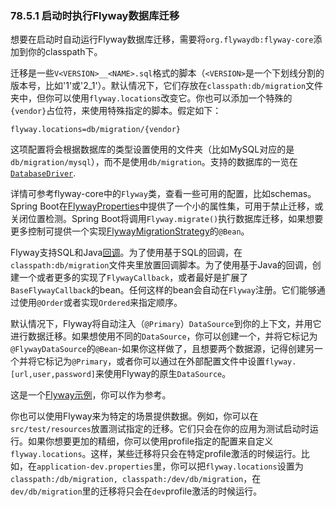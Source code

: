 ### 78.5.1 启动时执行Flyway数据库迁移

想要在启动时自动运行Flyway数据库迁移，需要将`org.flywaydb:flyway-core`添加到你的classpath下。

迁移是一些`V<VERSION>__<NAME>.sql`格式的脚本（`<VERSION>`是一个下划线分割的版本号，比如'1'或'2_1'）。默认情况下，它们存放在`classpath:db/migration`文件夹中，但你可以使用`flyway.locations`改变它。你也可以添加一个特殊的`{vendor}`占位符，来使用特殊指定的脚本。假定如下：
```properties
flyway.locations=db/migration/{vendor}
```
这项配置将会根据数据库的类型设置使用的文件夹（比如MySQL对应的是`db/migration/mysql`），而不是使用`db/migration`。支持的数据库的一览在[`DatabaseDriver`](https://github.com/spring-projects/spring-boot/tree/v2.0.0.M5/spring-boot/src/main/java/org/springframework/boot/jdbc/DatabaseDriver.java).

详情可参考flyway-core中的`Flyway`类，查看一些可用的配置，比如schemas。Spring Boot在[FlywayProperties](http://github.com/spring-projects/spring-boot/tree/master/spring-boot-autoconfigure/src/main/java/org/springframework/boot/autoconfigure/flyway/FlywayProperties.java)中提供了一个小的属性集，可用于禁止迁移，或关闭位置检测。Spring Boot将调用`Flyway.migrate()`执行数据库迁移，如果想要更多控制可提供一个实现[FlywayMigrationStrategy](https://github.com/spring-projects/spring-boot/tree/v2.0.0.M5/spring-boot-autoconfigure/src/main/java/org/springframework/boot/autoconfigure/flyway/FlywayMigrationStrategy.java)的`@Bean`。

Flyway支持SQL和Java[回调](http://flywaydb.org/documentation/callbacks.html)。为了使用基于SQL的回调，在`classpath:db/migration`文件夹里放置回调脚本。为了使用基于Java的回调，创建一个或者更多的实现了`FlywayCallback`，或者最好是扩展了`BaseFlywayCallback`的bean。任何这样的bean会自动在`Flyway`注册。它们能够通过使用`@Order`或者实现`Ordered`来指定顺序。

默认情况下，Flyway将自动注入（`@Primary`）`DataSource`到你的上下文，并用它进行数据迁移。如果想使用不同的`DataSource`，你可以创建一个，并将它标记为`@FlywayDataSource`的`@Bean`-如果你这样做了，且想要两个数据源，记得创建另一个并将它标记为`@Primary`，或者你可以通过在外部配置文件中设置`flyway.[url,user,password]`来使用Flyway的原生`DataSource`。

这是一个[Flyway示例](http://github.com/spring-projects/spring-boot/tree/master/spring-boot-samples/spring-boot-sample-flyway)，你可以作为参考。

你也可以使用Flyway来为特定的场景提供数据。例如，你可以在`src/test/resources`放置测试指定的迁移。它们只会在你的应用为测试启动时运行。如果你想要更加的精细，你可以使用profile指定的配置来自定义`flyway.locations`。这样，某些迁移将只会在特定profile激活的时候运行。比如，在`application-dev.properties`里，你可以把`flyway.locations`设置为`classpath:/db/migration, classpath:/dev/db/migration`，在`dev/db/migration`里的迁移将只会在`dev`profile激活的时候运行。